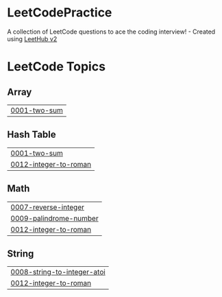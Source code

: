 # LeetCodePractice
A collection of LeetCode questions to ace the coding interview! - Created using [LeetHub v2](https://github.com/arunbhardwaj/LeetHub-2.0)

<!---LeetCode Topics Start-->
# LeetCode Topics
## Array
|  |
| ------- |
| [0001-two-sum](https://github.com/jananiilangannan8605/LeetCodePractice/tree/master/0001-two-sum) |
## Hash Table
|  |
| ------- |
| [0001-two-sum](https://github.com/jananiilangannan8605/LeetCodePractice/tree/master/0001-two-sum) |
| [0012-integer-to-roman](https://github.com/jananiilangannan8605/LeetCodePractice/tree/master/0012-integer-to-roman) |
## Math
|  |
| ------- |
| [0007-reverse-integer](https://github.com/jananiilangannan8605/LeetCodePractice/tree/master/0007-reverse-integer) |
| [0009-palindrome-number](https://github.com/jananiilangannan8605/LeetCodePractice/tree/master/0009-palindrome-number) |
| [0012-integer-to-roman](https://github.com/jananiilangannan8605/LeetCodePractice/tree/master/0012-integer-to-roman) |
## String
|  |
| ------- |
| [0008-string-to-integer-atoi](https://github.com/jananiilangannan8605/LeetCodePractice/tree/master/0008-string-to-integer-atoi) |
| [0012-integer-to-roman](https://github.com/jananiilangannan8605/LeetCodePractice/tree/master/0012-integer-to-roman) |
<!---LeetCode Topics End-->